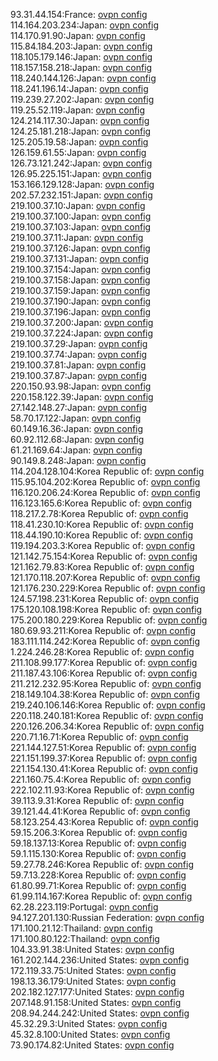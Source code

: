 93.31.44.154:France: [ovpn config](vpn/93_31_44_154.ovpn)  
114.164.203.234:Japan: [ovpn config](vpn/114_164_203_234.ovpn)  
114.170.91.90:Japan: [ovpn config](vpn/114_170_91_90.ovpn)  
115.84.184.203:Japan: [ovpn config](vpn/115_84_184_203.ovpn)  
118.105.179.146:Japan: [ovpn config](vpn/118_105_179_146.ovpn)  
118.157.158.218:Japan: [ovpn config](vpn/118_157_158_218.ovpn)  
118.240.144.126:Japan: [ovpn config](vpn/118_240_144_126.ovpn)  
118.241.196.14:Japan: [ovpn config](vpn/118_241_196_14.ovpn)  
119.239.27.202:Japan: [ovpn config](vpn/119_239_27_202.ovpn)  
119.25.52.119:Japan: [ovpn config](vpn/119_25_52_119.ovpn)  
124.214.117.30:Japan: [ovpn config](vpn/124_214_117_30.ovpn)  
124.25.181.218:Japan: [ovpn config](vpn/124_25_181_218.ovpn)  
125.205.19.58:Japan: [ovpn config](vpn/125_205_19_58.ovpn)  
126.159.61.55:Japan: [ovpn config](vpn/126_159_61_55.ovpn)  
126.73.121.242:Japan: [ovpn config](vpn/126_73_121_242.ovpn)  
126.95.225.151:Japan: [ovpn config](vpn/126_95_225_151.ovpn)  
153.166.129.128:Japan: [ovpn config](vpn/153_166_129_128.ovpn)  
202.57.232.151:Japan: [ovpn config](vpn/202_57_232_151.ovpn)  
219.100.37.10:Japan: [ovpn config](vpn/219_100_37_10.ovpn)  
219.100.37.100:Japan: [ovpn config](vpn/219_100_37_100.ovpn)  
219.100.37.103:Japan: [ovpn config](vpn/219_100_37_103.ovpn)  
219.100.37.11:Japan: [ovpn config](vpn/219_100_37_11.ovpn)  
219.100.37.126:Japan: [ovpn config](vpn/219_100_37_126.ovpn)  
219.100.37.131:Japan: [ovpn config](vpn/219_100_37_131.ovpn)  
219.100.37.154:Japan: [ovpn config](vpn/219_100_37_154.ovpn)  
219.100.37.158:Japan: [ovpn config](vpn/219_100_37_158.ovpn)  
219.100.37.159:Japan: [ovpn config](vpn/219_100_37_159.ovpn)  
219.100.37.190:Japan: [ovpn config](vpn/219_100_37_190.ovpn)  
219.100.37.196:Japan: [ovpn config](vpn/219_100_37_196.ovpn)  
219.100.37.200:Japan: [ovpn config](vpn/219_100_37_200.ovpn)  
219.100.37.224:Japan: [ovpn config](vpn/219_100_37_224.ovpn)  
219.100.37.29:Japan: [ovpn config](vpn/219_100_37_29.ovpn)  
219.100.37.74:Japan: [ovpn config](vpn/219_100_37_74.ovpn)  
219.100.37.81:Japan: [ovpn config](vpn/219_100_37_81.ovpn)  
219.100.37.87:Japan: [ovpn config](vpn/219_100_37_87.ovpn)  
220.150.93.98:Japan: [ovpn config](vpn/220_150_93_98.ovpn)  
220.158.122.39:Japan: [ovpn config](vpn/220_158_122_39.ovpn)  
27.142.148.27:Japan: [ovpn config](vpn/27_142_148_27.ovpn)  
58.70.17.122:Japan: [ovpn config](vpn/58_70_17_122.ovpn)  
60.149.16.36:Japan: [ovpn config](vpn/60_149_16_36.ovpn)  
60.92.112.68:Japan: [ovpn config](vpn/60_92_112_68.ovpn)  
61.21.169.64:Japan: [ovpn config](vpn/61_21_169_64.ovpn)  
90.149.8.248:Japan: [ovpn config](vpn/90_149_8_248.ovpn)  
114.204.128.104:Korea Republic of: [ovpn config](vpn/114_204_128_104.ovpn)  
115.95.104.202:Korea Republic of: [ovpn config](vpn/115_95_104_202.ovpn)  
116.120.206.24:Korea Republic of: [ovpn config](vpn/116_120_206_24.ovpn)  
116.123.165.6:Korea Republic of: [ovpn config](vpn/116_123_165_6.ovpn)  
118.217.2.78:Korea Republic of: [ovpn config](vpn/118_217_2_78.ovpn)  
118.41.230.10:Korea Republic of: [ovpn config](vpn/118_41_230_10.ovpn)  
118.44.190.10:Korea Republic of: [ovpn config](vpn/118_44_190_10.ovpn)  
119.194.203.3:Korea Republic of: [ovpn config](vpn/119_194_203_3.ovpn)  
121.142.75.154:Korea Republic of: [ovpn config](vpn/121_142_75_154.ovpn)  
121.162.79.83:Korea Republic of: [ovpn config](vpn/121_162_79_83.ovpn)  
121.170.118.207:Korea Republic of: [ovpn config](vpn/121_170_118_207.ovpn)  
121.176.230.229:Korea Republic of: [ovpn config](vpn/121_176_230_229.ovpn)  
124.57.198.231:Korea Republic of: [ovpn config](vpn/124_57_198_231.ovpn)  
175.120.108.198:Korea Republic of: [ovpn config](vpn/175_120_108_198.ovpn)  
175.200.180.229:Korea Republic of: [ovpn config](vpn/175_200_180_229.ovpn)  
180.69.93.211:Korea Republic of: [ovpn config](vpn/180_69_93_211.ovpn)  
183.111.114.242:Korea Republic of: [ovpn config](vpn/183_111_114_242.ovpn)  
1.224.246.28:Korea Republic of: [ovpn config](vpn/1_224_246_28.ovpn)  
211.108.99.177:Korea Republic of: [ovpn config](vpn/211_108_99_177.ovpn)  
211.187.43.106:Korea Republic of: [ovpn config](vpn/211_187_43_106.ovpn)  
211.212.232.95:Korea Republic of: [ovpn config](vpn/211_212_232_95.ovpn)  
218.149.104.38:Korea Republic of: [ovpn config](vpn/218_149_104_38.ovpn)  
219.240.106.146:Korea Republic of: [ovpn config](vpn/219_240_106_146.ovpn)  
220.118.240.181:Korea Republic of: [ovpn config](vpn/220_118_240_181.ovpn)  
220.126.206.34:Korea Republic of: [ovpn config](vpn/220_126_206_34.ovpn)  
220.71.16.71:Korea Republic of: [ovpn config](vpn/220_71_16_71.ovpn)  
221.144.127.51:Korea Republic of: [ovpn config](vpn/221_144_127_51.ovpn)  
221.151.199.37:Korea Republic of: [ovpn config](vpn/221_151_199_37.ovpn)  
221.154.130.41:Korea Republic of: [ovpn config](vpn/221_154_130_41.ovpn)  
221.160.75.4:Korea Republic of: [ovpn config](vpn/221_160_75_4.ovpn)  
222.102.11.93:Korea Republic of: [ovpn config](vpn/222_102_11_93.ovpn)  
39.113.9.31:Korea Republic of: [ovpn config](vpn/39_113_9_31.ovpn)  
39.121.44.41:Korea Republic of: [ovpn config](vpn/39_121_44_41.ovpn)  
58.123.254.43:Korea Republic of: [ovpn config](vpn/58_123_254_43.ovpn)  
59.15.206.3:Korea Republic of: [ovpn config](vpn/59_15_206_3.ovpn)  
59.18.137.13:Korea Republic of: [ovpn config](vpn/59_18_137_13.ovpn)  
59.1.115.130:Korea Republic of: [ovpn config](vpn/59_1_115_130.ovpn)  
59.27.78.246:Korea Republic of: [ovpn config](vpn/59_27_78_246.ovpn)  
59.7.13.228:Korea Republic of: [ovpn config](vpn/59_7_13_228.ovpn)  
61.80.99.71:Korea Republic of: [ovpn config](vpn/61_80_99_71.ovpn)  
61.99.114.167:Korea Republic of: [ovpn config](vpn/61_99_114_167.ovpn)  
62.28.223.119:Portugal: [ovpn config](vpn/62_28_223_119.ovpn)  
94.127.201.130:Russian Federation: [ovpn config](vpn/94_127_201_130.ovpn)  
171.100.21.12:Thailand: [ovpn config](vpn/171_100_21_12.ovpn)  
171.100.80.122:Thailand: [ovpn config](vpn/171_100_80_122.ovpn)  
104.33.91.38:United States: [ovpn config](vpn/104_33_91_38.ovpn)  
161.202.144.236:United States: [ovpn config](vpn/161_202_144_236.ovpn)  
172.119.33.75:United States: [ovpn config](vpn/172_119_33_75.ovpn)  
198.13.36.179:United States: [ovpn config](vpn/198_13_36_179.ovpn)  
202.182.127.177:United States: [ovpn config](vpn/202_182_127_177.ovpn)  
207.148.91.158:United States: [ovpn config](vpn/207_148_91_158.ovpn)  
208.94.244.242:United States: [ovpn config](vpn/208_94_244_242.ovpn)  
45.32.29.3:United States: [ovpn config](vpn/45_32_29_3.ovpn)  
45.32.8.100:United States: [ovpn config](vpn/45_32_8_100.ovpn)  
73.90.174.82:United States: [ovpn config](vpn/73_90_174_82.ovpn)  
